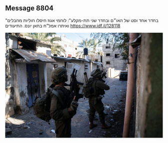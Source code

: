 ## Message 8804

"בחדר אחד וסט של האו״ם ובחדר שני תת-מקלע":
 לוחמי אגוז חיסלו חוליות מחבלים ואיתרו אמל"ח בחאן יונס. התיעודים
https://www.idf.il/128118

![Photo](./8804/8804_photo.jpg)
